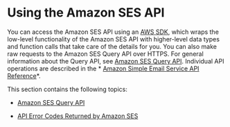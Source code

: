 # Using the Amazon SES API<a name="using-the-api"></a>

You can access the Amazon SES API using an [AWS SDK](https://aws.amazon.com/tools/), which wraps the low\-level functionality of the Amazon SES API with higher\-level data types and function calls that take care of the details for you\. You can also make raw requests to the Amazon SES Query API over HTTPS\. For general information about the Query API, see [Amazon SES Query API](query-interface.md)\. Individual API operations are described in the * [Amazon Simple Email Service API Reference](http://docs.aws.amazon.com/ses/latest/APIReference/)*\.

This section contains the following topics:

+ [Amazon SES Query API](query-interface.md)

+ [API Error Codes Returned by Amazon SES](api-error-codes.md)